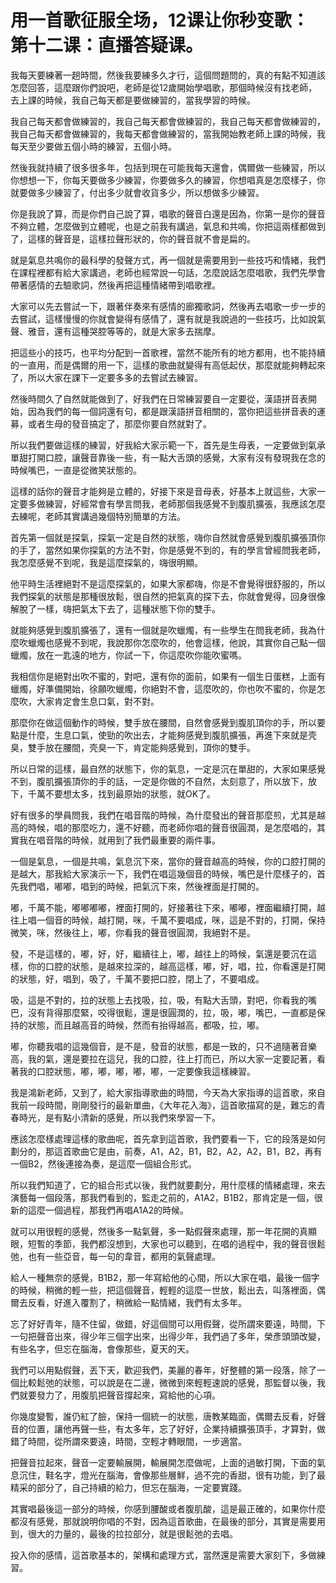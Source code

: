 # 用一首歌征服全场，12课让你秒变歌：第十二课：直播答疑课。

我每天要練著一趟時間，然後我要練多久才行，這個問題問的，真的有點不知道該怎麼回答，這麼跟你們說吧，老師是從12歲開始學唱歌，那個時候沒有找老師，去上課的時候，我自己每天都是要做練習的，當我學習的時候。

我自己每天都會做練習的，我自己每天都會做練習的，我自己每天都會做練習的，我自己每天都會做練習的，我每天都會做練習的，當我開始教老師上課的時候，我每天至少要做五個小時的練習，五個小時。

然後我就持續了很多很多年，包括到現在可能我每天還會，偶爾做一些練習，所以你想想一下，你每天要做多少練習，你要做多久的練習，你想唱真是怎麼樣子，你就要做多少練習了，付出多少就會收貨多少，所以想做多少練習。

你是我說了算，而是你們自己說了算，唱歌的聲音白還是因為，你第一是你的聲音不夠立體，怎麼做到立體呢，也是之前我有講過，氣息和共鳴，你把這兩樣都做到了，這樣的聲音是，這樣拉聲形狀的，你的聲音就不會是扁的。

就是氣息共鳴你的最科學的發聲方式，再一個就是需要用到一些技巧和情緒，我們在課程裡都有給大家講過，老師也經常說一句話，怎麼說話怎麼唱歌，我們先學會帶著感情的去驗歌詞，然後再把這種情緒帶到唱歌裡。

大家可以先去嘗試一下，跟著伴奏來有感情的廊獨歌詞，然後再去唱歌一步一步的去嘗試，這樣慢慢的你就會變得有感情了，還有就是我說過的一些技巧，比如說氣聲、雅音，還有這種哭腔等等的，就是大家多去揣摩。

把這些小的技巧，也平均分配到一首歌裡，當然不能所有的地方都用，也不能持續的一直用，而是偶爾的用一下，這樣的歌曲就變得有高低起伏，那麼就能夠轉起來了，所以大家在課下一定要多多的去嘗試去練習。

然後時間久了自然就能做到了，好我們在日常練習要自一定要從，漢語拼音表開始，因為我們的每一個詞還有句，都是跟漢語拼音相關的，當你把這些拼音表的運募，或者生母的發音搞定了，那麼你要自然就對了。

所以我們要做這樣的練習，好我給大家示範一下，首先是生母表，一定要做到氣承單甜打開口腔，讓聲音靠後一些，有一點大舌頭的感覺，大家有沒有發現我在念的時候嘴巴，一直是從微笑狀態的。

這樣的話你的聲音才能夠是立體的，好接下來是音母表，好基本上就這些，大家一定要多做練習，好經常會有學言問我，老師那個我感覺不到腹肌擴張，我應該怎麼去練呢，老師其實講過幾個特別簡單的方法。

首先第一個就是探氣，探氣一定是自然的狀態，嗨你自然就會感覺到腹肌擴張頂你的手了，當然如果你探氣的方法不對，你是感覺不到的，有的學言曾經問我老師，我怎麼感覺不到呢，我是這麼探氣的，嗨很明顯。

他平時生活裡絕對不是這麼探氣的，如果大家都嗨，你是不會覺得很舒服的，所以我們探氣的狀態是那種很放鬆，很自然的把氣真的探下去，你就會覺得，回身很像解脫了一樣，嗨把氣太下去了，這種狀態下你的雙手。

就能夠感覺到腹肌擴張了，還有一個就是吹蠟燭，有一些學生在問我老師，我為什麼吹蠟燭也感覺不到呢，我說那你怎麼吹的，他會這樣，他說，其實你自己點一個蠟燭，放在一匙遠的地方，你試一下，你這麼吹你能吹蜜嗎。

我相信你是絕對出吹不蜜的，對吧，還有你的面前，如果有一個生日蛋糕，上面有蠟燭，好準備開始，徐願吹蠟燭，你絕對不會，這麼吹的，你也吹不蜜的，你是怎麼吹，大家肯定會生息口氣，對不對。

那麼你在做這個動作的時候，雙手放在腰間，自然會感覺到腹肌頂你的手，所以要點是什麼，生息口氣，使勁的吹出去，才能夠感覺到腹肌擴張，再進下來就是壳臭，雙手放在腰間，壳臭一下，肯定能夠感覺到，頂你的雙手。

所以日常的這樣，最自然的狀態下，你的氣息，一定是沉在單甜的，大家如果感覺不到，腹肌擴張頂你的手的話，一定是你做的不自然，太刻意了，所以放下，放下，千萬不要想太多，找到最原始的狀態，就OK了。

好有很多的學員問我，我們在唱音階的時候，為什麼發出的聲音那麼煎，尤其是越高的時候，唱的那麼吃力，還不好聽，而老師你唱的聲音很圓潤，是怎麼唱的，其實我在唱音階的時候，就用到了我們最重要的兩件事。

一個是氣息，一個是共鳴，氣息沉下來，當你的聲音越高的時候，你的口腔打開的是越大，那我給大家演示一下，我們在唱這幾個音的時候，嘴巴是什麼樣子的，首先我們唱，嘟嘟，唱到的時候，把氣沉下來，然後裡面是打開的。

嘟，千萬不能，嘟嘟嘟嘟，裡面打開的，好接著往下來，嘟嘟，裡面繼續打開，越往上唱一個音的時候，越打開，咪，千萬不要唱成，咪，這是不對的，打開，保持微笑，咪，然後往上，嘟，你看我的聲音很圓潤，我絕對不是。

發，不是這樣的，嘟，好，好，繼續往上，嘟，越往上的時候，氣還是要沉在這樣，你的口腔的狀態，是越來拉深的，越高這樣，嘟，好，唱，拉，你看還是打開的狀態，好，唱到，吸了，千萬不要把口腔，閉上了，不要唱成。

吸，這是不對的，拉的狀態上去找吸，拉，吸，有點大舌頭，對吧，你看我的嘴巴，沒有背得那麼緊，咬得很鬆，還是很圓潤的，拉，吸，嘟，嘴巴，一直都是保持的狀態，而且越高音的時候，然而有抬得越高，都吸，拉，嘟。

嘟，你聽我唱的這幾個音，是不是，發音的狀態，都是一致的，只不過隨著音樂高，我的氣，還是要拉在這兒，我的口腔，往上打而已，所以大家一定要記著，看著我的口腔狀態，嘟，嘟，嘟，嘟，嘟，一定要像我這樣練習。

我是鴻新老師，又到了，給大家指導歌曲的時間，今天為大家指導的這首歌，來自我前一段時間，剛剛發行的最新單曲，《大年花入海》，這首歌描寫的是，難忘的青春時光，是有點小清新的感覺，所以我們來學習一下。

應該怎麼樣處理這樣的歌曲呢，首先拿到這首歌，我們要看一下，它的段落是如何劃分的，那這首歌曲它是由，前奏，A1，A2，B1，B2，A2，A2，B1，B2，再有一個B2，然後連接為奏，是這麼一個組合形式。

所以我們知道了，它的組合形式以後，我們就要劃分，用什麼樣的情緒處理，來去演藝每一個段落，那我們看到的，監走之前的，A1A2，B1B2，那肯定是一個，很新的這麼一個過程，那我們再唱A1A2的時候。

就可以用很輕的感覺，然後多一點氣聲，多一點假聲來處理，那一年花開的真顯眼，短暫的季節，我們都沒想到，大家也可以聽到，在唱的過程中，我的聲音很鬆弛，也有一些亞音，每一句的韋音，都用的氣聲處理。

給人一種無奈的感覺，B1B2，那一年寫給他的心間，所以大家在唱，最後一個字的時候，稍微的輕一些，把這個聲音，輕輕的這麼一世放，鬆出去，叫落裡面，偶爾去反看，好進入覆割了，稍微給一點情緒，我們有太多年。

忘了好好青年，隨不住留，做錯，好這個間可以用假聲，從所謂來要遠，時間，下一句把聲音出來，得少年三個字出來，出得少年，我們過了多年，榮彥頭頭改變，有些名字，但忘在腦海，會像那些，夏天的天。

我們可以用點假聲，丟下天，歡迎我們，美麗的春年，好整體的第一段落，除了一個比較鬆弛的狀態，可以說是在二邊，微微到來輕輕速說的感覺，那監督以後，我們就要發力了，用腹肌把聲音撐起來，寫給他的心項。

你幾度變暫，誰仍紅了臉，保持一個統一的狀態，唐教某臨面，偶爾去反看，好聲音的位置，讓他再聲一些，有太多年，忘了好好，企業持續擴張頂手，才算對，做錯了時間，從所謂來要遠，時間，空輕才轉眼間，一步適當。

把聲音拉起來，聲音一定要輸展開，輸展開怎麼做呢，上面的過敏打開，下面的氣息沉住，鞋名字，燈光在腦海，會像那些層鮮，過不完的香甜，很有功能，到了最精采的部分了，自己持續的給力，但忘在腦海，一定要實踐。

其實唱最後這一部分的時候，你感到腰酸或者腹肌酸，這是最正確的，如果你什麼都沒有感覺，那就說明你唱的不對，因為這首歌曲，在最後的部分，其實是需要用到，很大的力量的，最後的拉拉部分，就是很鬆弛的去唱。

投入你的感情，這首歌基本的，架構和處理方式，當然還是需要大家刻下，多做練習。